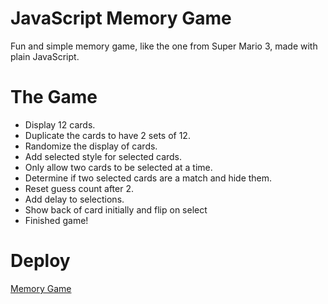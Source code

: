 # JavaScript Memory Game

Fun and simple memory game, like the one from Super Mario 3, made with plain JavaScript.

# The Game

* Display 12 cards.
* Duplicate the cards to have 2 sets of 12.
* Randomize the display of cards.
* Add selected style for selected cards.
* Only allow two cards to be selected at a time.
* Determine if two selected cards are a match and hide them.
* Reset guess count after 2.
* Add delay to selections.
* Show back of card initially and flip on select
* Finished game!

# Deploy

[Memory Game](https://banesag.github.io/memory/)
